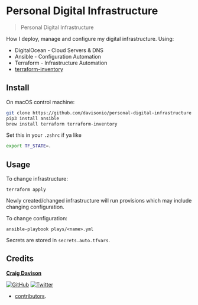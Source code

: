 # Personal Digital Infrastructure

> Personal Digital Infrastructure

How I deploy, manage and configure my digital infrastructure. Using:
* DigitalOcean - Cloud Servers & DNS
* Ansible - Configuration Automation
* Terraform - Infrastructure Automation
* [terraform-inventory](https://github.com/adammck/terraform-inventory)

## Install

On macOS control machine:

```sh
git clone https://github.com/davisonio/personal-digital-infrastructure
pip3 install ansible
brew install terraform terraform-inventory
```
Set this in your `.zshrc` if ya like
```sh
export TF_STATE=.
```

## Usage

To change infrastructure:
```
terraform apply
```
Newly created/changed infrastructure will run provisions which may include changing configuration.

To change configuration:
```
ansible-playbook plays/<name>.yml
```

Secrets are stored in `secrets.auto.tfvars`.

## Credits

**[Craig Davison](https://davison.io)**

[![GitHub](https://img.shields.io/github/followers/davisonio.svg?style=social&label=Follow%20@davisonio)](https://github.com/davisonio) [![Twitter](https://img.shields.io/twitter/follow/davisonio.svg?style=social)](https://twitter.com/davisonio)

+ [contributors](https://github.com/davisonio/personal-digital-infrastructure/graphs/contributors).
